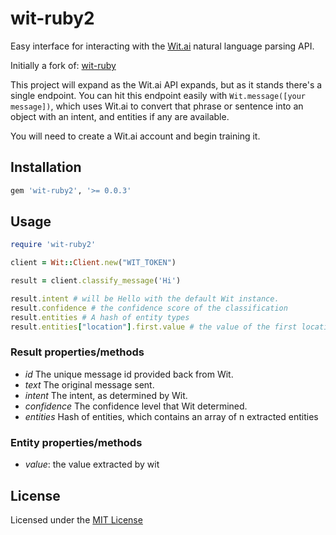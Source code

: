 wit-ruby2
========

Easy interface for interacting with the [Wit.ai](http://wit.ai) natural language parsing API.

Initially a fork of: [wit-ruby](https://github.com/modeset/wit-ruby)

This project will expand as the Wit.ai API expands, but as it stands there's a single endpoint. You can hit this
endpoint easily with `Wit.message([your message])`, which uses Wit.ai to convert that phrase or sentence into an object
with an intent, and entities if any are available.

You will need to create a Wit.ai account and begin training it.

## Installation

```ruby
gem 'wit-ruby2', '>= 0.0.3'
```

## Usage

```ruby
require 'wit-ruby2'

client = Wit::Client.new("WIT_TOKEN")

result = client.classify_message('Hi')

result.intent # will be Hello with the default Wit instance.
result.confidence # the confidence score of the classification
result.entities # A hash of entity types
result.entities["location"].first.value # the value of the first location extracted
```

### Result properties/methods

* *id* The unique message id provided back from Wit.
* *text* The original message sent.
* *intent* The intent, as determined by Wit.
* *confidence* The confidence level that Wit determined.
* *entities* Hash of entities, which contains an array of n extracted entities

### Entity properties/methods

* *value*: the value extracted by wit

## License

Licensed under the [MIT License](http://creativecommons.org/licenses/MIT/)
